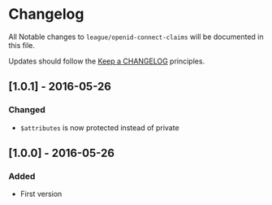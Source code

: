 # Changelog

All Notable changes to `league/openid-connect-claims` will be documented in this file.

Updates should follow the [Keep a CHANGELOG](http://keepachangelog.com/) principles.

## [1.0.1] - 2016-05-26

### Changed
- `$attributes` is now protected instead of private

## [1.0.0] - 2016-05-26

### Added
- First version